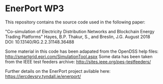 # EnerPort WP3
This repository contains the source code used in the following paper:

"Co-simulation of Electricity Distribution Networks and Blockchain Energy Trading Platforms"
Hayes, B.P. Thakur, S., and Breslin, J.G.
August 2018
DOI: 10.13140/RG.2.2.31148.36488

Some material in this code has been adapated from the OpenDSS help files: http://smartgrid.epri.com/SimulationTool.aspx
Some data has been taken from the IEEE test feeders archive: http://sites.ieee.org/pes-testfeeders/ 

Further details on the EnerPort project avilable here: https://iercdevsrv.tyndall.ie/enerport/
